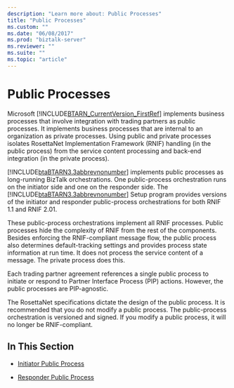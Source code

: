 ```yaml
---
description: "Learn more about: Public Processes"
title: "Public Processes"
ms.custom: ""
ms.date: "06/08/2017"
ms.prod: "biztalk-server"
ms.reviewer: ""
ms.suite: ""
ms.topic: "article"
---
```

# Public Processes
Microsoft [!INCLUDE[BTARN_CurrentVersion_FirstRef](../../includes/btarn-currentversion-firstref-md.md)] implements business processes that involve integration with trading partners as public processes. It implements business processes that are internal to an organization as private processes. Using public and private processes isolates RosettaNet Implementation Framework (RNIF) handling (in the public process) from the service content processing and back-end integration (in the private process).  
  
 [!INCLUDE[btaBTARN3.3abbrevnonumber](../../includes/btabtarn3-3abbrevnonumber-md.md)] implements public processes as long-running BizTalk orchestrations. One public-process orchestration runs on the initiator side and one on the responder side. The [!INCLUDE[btaBTARN3.3abbrevnonumber](../../includes/btabtarn3-3abbrevnonumber-md.md)] Setup program provides versions of the initiator and responder public-process orchestrations for both RNIF 1.1 and RNIF 2.01.  
  
 These public-process orchestrations implement all RNIF processes. Public processes hide the complexity of RNIF from the rest of the components. Besides enforcing the RNIF-compliant message flow, the public process also determines default-tracking settings and provides process state information at run time. It does not process the service content of a message. The private process does this.  
  
 Each trading partner agreement references a single public process to initiate or respond to Partner Interface Process (PIP) actions. However, the public processes are PIP-agnostic.  
  
 The RosettaNet specifications dictate the design of the public process. It is recommended that you do not modify a public process. The public-process orchestration is versioned and signed. If you modify a public process, it will no longer be RNIF-compliant.  
  
## In This Section  
  
-   [Initiator Public Process](../../adapters-and-accelerators/accelerator-rosettanet/initiator-public-process.md)  
  
-   [Responder Public Process](../../adapters-and-accelerators/accelerator-rosettanet/responder-public-process.md)
